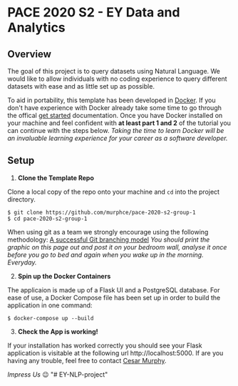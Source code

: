 # PACE 2020 S2 - EY Data and Analytics

## Overview

The goal of this project is to query datasets using Natural Language. We would like to allow individuals with no coding experience to query different datasets with ease and as little set up as possible.

To aid in portability, this template has been developed in [Docker](https://www.docker.com/). If you don't have experience with Docker already take some time to go through the offical [get started](https://docs.docker.com/get-started/) documentation. Once you have Docker installed on your machine and feel confident with **at least part 1 and 2** of the tutorial you can continue with the steps below. _Taking the time to learn Docker will be an invaluable learning experience for your career as a software developer._

## Setup

1. **Clone the Template Repo**

Clone a local copy of the repo onto your machine and `cd` into the project directory.

    $ git clone https://github.com/murphce/pace-2020-s2-group-1
    $ cd pace-2020-s2-group-1
    
When using git as a team we strongly encourage using the following methodology: [A successful Git branching model](https://nvie.com/posts/a-successful-git-branching-model/) _You should print the graphic on this page out and post it on your bedroom wall, analyse it once before you go to bed and again when you wake up in the morning. Everyday._

2. **Spin up the Docker Containers**

The applicaion is made up of a Flask UI and a PostgreSQL database. For ease of use, a Docker Compose file has been set up in order to build the application in one command:

    $ docker-compose up --build

    
3. **Check the App is working!**

If your installation has worked correctly you should see your Flask application is visitable at the following url http://localhost:5000. If are you having any trouble, feel free to contact [Cesar Murphy](mailto:cesar.murphy@au.ey.com).

_Impress Us_ 😉
"# EY-NLP-project" 
